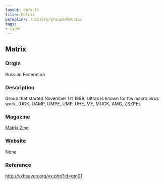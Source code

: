 ```yaml
---
layout: default
title: Matrix
permalink: /history/groups/Matrix/
tags:
- cyber
---
```


## Matrix

### Origin
Russian Federation

### Description
Group that started November 1st 1999. Ultras is known for his macro virus work. (UCK, UAMP, UMPE, UMP, UHE, ME, MUCK, AMG, ZSZPE).

### Magazine
[Matrix Zine](http://vxheaven.org/vx.php?id=zm00)

### Website
None

### Reference
http://vxheaven.org/vx.php?id=gm01
